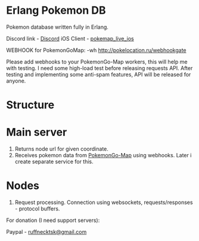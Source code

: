 # Erlang Pokemon DB

Pokemon database written fully in Erlang.

Discord link - [Discord](https://discord.gg/mQxTv)
iOS Client - [pokemap_live_ios](https://github.com/ruffnecktsk/pokemap_live_ios)

WEBHOOK for PokemonGoMap:
-wh http://pokelocation.ru/webhookgate

Please add webhooks to your PokemonGo-Map workers, this will help me with testing. I need some high-load test before releasing requests API. After testing and implementing some anti-spam features, API will be released for anyone.

# Structure
# Main server
1. Returns node url for given coordinate.
2. Receives pokemon data from [PokemonGo-Map](https://github.com/AHAAAAAAA/PokemonGo-Map) using webhooks. Later i create separate service for this.

# Nodes
1. Request processing. Connection using websockets, requests/responses - protocol buffers.

For donation (I need support servers):

Paypal - ruffnecktsk@gmail.com



